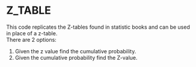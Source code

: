 # Z_TABLE
This code replicates the Z-tables found in statistic books and can be used in place of a z-table. \
There are 2 options:
1. Given the z value find the cumulative probability.
2. Given the cumulative probability find the Z-value.
